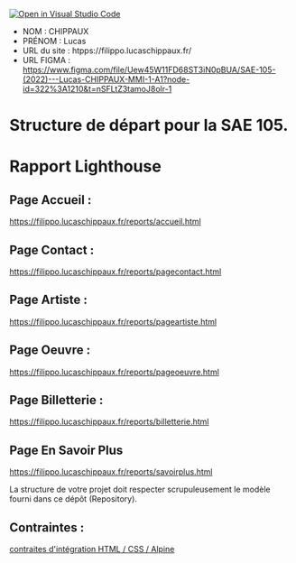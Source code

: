 [![Open in Visual Studio Code](https://classroom.github.com/assets/open-in-vscode-c66648af7eb3fe8bc4f294546bfd86ef473780cde1dea487d3c4ff354943c9ae.svg)](https://classroom.github.com/online_ide?assignment_repo_id=9708350&assignment_repo_type=AssignmentRepo)
- NOM : CHIPPAUX
- PRÉNOM : Lucas
- URL du site : htpps://filippo.lucaschippaux.fr/
- URL FIGMA : https://www.figma.com/file/Uew45W11FD68ST3iN0pBUA/SAE-105-(2022)---Lucas-CHIPPAUX-MMI-1-A1?node-id=322%3A1210&t=nSFLtZ3tamoJ8olr-1

# Structure de départ pour la SAE 105.



# Rapport Lighthouse

## Page Accueil :
https://filippo.lucaschippaux.fr/reports/accueil.html

## Page Contact :
https://filippo.lucaschippaux.fr/reports/pagecontact.html

## Page Artiste :
https://filippo.lucaschippaux.fr/reports/pageartiste.html

## Page Oeuvre :
https://filippo.lucaschippaux.fr/reports/pageoeuvre.html

## Page Billetterie :
https://filippo.lucaschippaux.fr/reports/billetterie.html

## Page En Savoir Plus
https://filippo.lucaschippaux.fr/reports/savoirplus.html












La structure de votre projet doit respecter scrupuleusement le modèle fourni dans ce dépôt (Repository).

## Contraintes :
[contraites d'intégration HTML / CSS / Alpine](https://moodle.univ-fcomte.fr/mod/page/view.php?id=645799)
